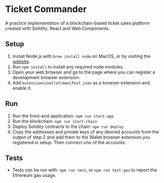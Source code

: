 # Ticket Commander

A practice implementation of a blockchain-based ticket sales platform created with Solidity, React and Web Components.

## Setup

1. Install Node.js with `brew install node` on MacOS, or by visiting the [website](https://nodejs.org/en/download).
2. Run `npm install` to install any required node modules.
3. Open your web browser and go to the page where you can register a development browser extension.
4. Add `extensions/wallet/manifest.json` as a browser extension and enable it.

## Run

1. Run the front-end application: `npm run start:app`
2. Run the blockchain: `npm run start:chain`
3. Deploy Solidity contracts to the chain: `npm run deploy`
4. Copy the addresses and private keys of any desired accounts from the output of step 2 and add them to the Wallet browser extension you registered in setup. Then connect one of the accounts.

## Tests

- Tests can be run with: `npm run test`, or `npm run test:gas` to report the Ethereum gas usage.
